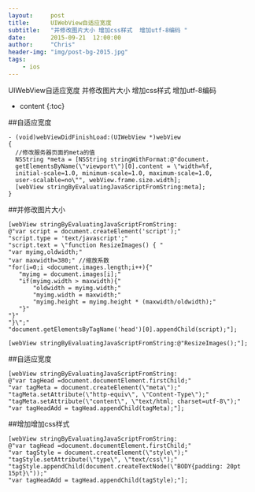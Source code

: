 ```yaml
---
layout:     post
title:      UIWebView自适应宽度
subtitle:   "并修改图片大小 增加css样式  增加utf-8编码 "
date:       2015-09-21  12:00:00
author:     "Chris"
header-img: "img/post-bg-2015.jpg"
tags:
    - ios
---
```


UIWebView自适应宽度  并修改图片大小 增加css样式  增加utf-8编码 

* content
{:toc}

##自适应宽度 

    - (void)webViewDidFinishLoad:(UIWebView *)webView  
    {     
      //修改服务器页面的meta的值  
      NSString *meta = [NSString stringWithFormat:@"document.
      getElementsByName(\"viewport\")[0].content = \"width=%f, 
      initial-scale=1.0, minimum-scale=1.0, maximum-scale=1.0, 
      user-scalable=no\"", webView.frame.size.width];  
      [webView stringByEvaluatingJavaScriptFromString:meta];  
    } 
  
##并修改图片大小 

    [webView stringByEvaluatingJavaScriptFromString:  
    @"var script = document.createElement('script');"   
    "script.type = 'text/javascript';"   
    "script.text = \"function ResizeImages() { "   
    "var myimg,oldwidth;"  
    "var maxwidth=380;" //缩放系数   
    "for(i=0;i <document.images.length;i++){"   
       "myimg = document.images[i];"  
       "if(myimg.width > maxwidth){"   
           "oldwidth = myimg.width;"   
           "myimg.width = maxwidth;"   
           "myimg.height = myimg.height * (maxwidth/oldwidth);"   
       "}"   
    "}"   
    "}\";"   
    "document.getElementsByTagName('head')[0].appendChild(script);"];   
    
    [webView stringByEvaluatingJavaScriptFromString:@"ResizeImages();"];  
  
##自适应宽度 

    [webView stringByEvaluatingJavaScriptFromString:  
    @"var tagHead =document.documentElement.firstChild;"  
    "var tagMeta = document.createElement(\"meta\");"   
    "tagMeta.setAttribute(\"http-equiv\", \"Content-Type\");"   
    "tagMeta.setAttribute(\"content\", \"text/html; charset=utf-8\");"   
    "var tagHeadAdd = tagHead.appendChild(tagMeta);"];  

##增加增加css样式 

    [webView stringByEvaluatingJavaScriptFromString:  
    @"var tagHead =document.documentElement.firstChild;"  
    "var tagStyle = document.createElement(\"style\");"   
    "tagStyle.setAttribute(\"type\", \"text/css\");"   
    "tagStyle.appendChild(document.createTextNode(\"BODY{padding: 20pt 15pt}\"));"  
    "var tagHeadAdd = tagHead.appendChild(tagStyle);"];  
